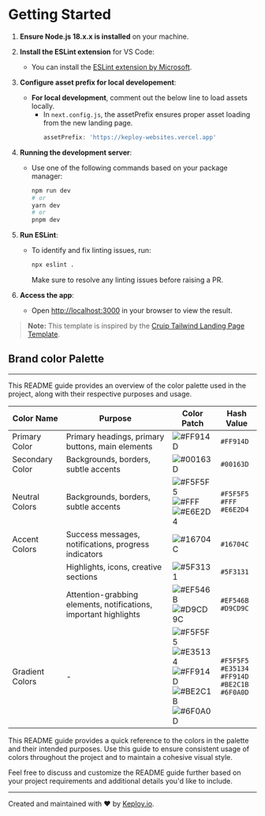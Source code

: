 # Getting Started

1. **Ensure Node.js 18.x.x is installed** on your machine.
2. **Install the ESLint extension** for VS Code:
   - You can install the [ESLint extension by Microsoft](https://marketplace.visualstudio.com/items?itemName=dbaeumer.vscode-eslint).
   
3. **Configure asset prefix for local developement**:
   - **For local development**, comment out the below line to load assets locally.
     - In `next.config.js`, the assetPrefix ensures proper asset loading from the new landing page.
       ```js
       assetPrefix: 'https://keploy-websites.vercel.app'
       ```

4. **Running the development server**:
   - Use one of the following commands based on your package manager:
     ```bash
     npm run dev
     # or
     yarn dev
     # or
     pnpm dev
     ```
     
5. **Run ESLint**:
   - To identify and fix linting issues, run:
     ```bash
     npx eslint .
     ```
     Make sure to resolve any linting issues before raising a PR.

6. **Access the app**:
   - Open [http://localhost:3000](http://localhost:3000) in your browser to view the result.

> **Note:** This template is inspired by the [Cruip Tailwind Landing Page Template](https://github.com/cruip/tailwind-landing-page-template).

## Brand color Palette

---

This README guide provides an overview of the color palette used in the project, along with their respective purposes and usage.

| Color Name   | Purpose                                   | Color Patch                                                 | Hash Value |
|--------------|-------------------------------------------|------------------------------------------------------------|------------|
| Primary Color| Primary headings, primary buttons, main elements | ![#FF914D](https://via.placeholder.com/20/FF914D?text=+) | `#FF914D` |
| Secondary Color | Backgrounds, borders, subtle accents  | ![#00163D](https://via.placeholder.com/20/00163D?text=+)   | `#00163D` |
| Neutral Colors | Backgrounds, borders, subtle accents | ![#F5F5F5](https://via.placeholder.com/20/F5F5F5?text=+) <br> ![#FFF](https://via.placeholder.com/20/FFF?text=+) <br> ![#E6E2D4](https://via.placeholder.com/20/E6E2D4?text=+) | `#F5F5F5` <br> `#FFF` <br> `#E6E2D4` |
| Accent Colors | Success messages, notifications, progress indicators | ![#16704C](https://via.placeholder.com/20/16704C?text=+) | `#16704C` |
|               | Highlights, icons, creative sections | ![#5F3131](https://via.placeholder.com/20/5F3131?text=+)   | `#5F3131` |
|               | Attention-grabbing elements, notifications, important highlights | ![#EF546B](https://via.placeholder.com/20/EF546B?text=+) <br> ![#D9CD9C](https://via.placeholder.com/20/D9CD9C?text=+) | `#EF546B` <br> `#D9CD9C` |
| Gradient Colors | - | ![#F5F5F5](https://via.placeholder.com/20/F5F5F5?text=+) <br> ![#E35134](https://via.placeholder.com/20/E35134?text=+) <br> ![#FF914D](https://via.placeholder.com/20/FF914D?text=+) <br> ![#BE2C1B](https://via.placeholder.com/20/BE2C1B?text=+) <br> ![#6F0A0D](https://via.placeholder.com/20/6F0A0D?text=+) | `#F5F5F5` <br> `#E35134` <br> `#FF914D` <br> `#BE2C1B` <br> `#6F0A0D` |

This README guide provides a quick reference to the colors in the palette and their intended purposes. Use this guide to ensure consistent usage of colors throughout the project and to maintain a cohesive visual style.

Feel free to discuss and customize the README guide further based on your project requirements and additional details you'd like to include.

---


Created and maintained with ❤️ by [Keploy.io](https://keploy.io/).

